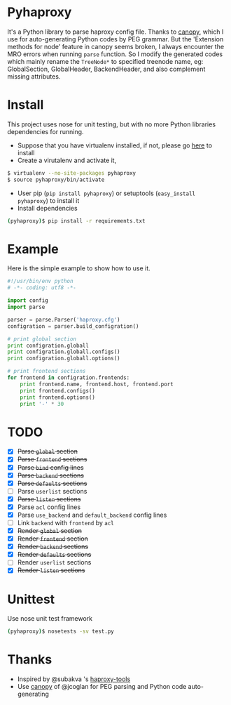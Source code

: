 # Pyhaproxy
It's a Python library to parse haproxy config file. Thanks to [canopy](https://github.com/jcoglan/canopy), which I use for auto-generating Python codes by PEG grammar. But the 'Extension methods for node' feature in canopy seems broken, I always encounter the MRO errors when running `parse` function. So I modify the generated codes which mainly rename the `TreeNode*` to specified treenode name, eg: GlobalSection, GlobalHeader, BackendHeader, and also complement missing attributes.

# Install
This project uses nose for unit testing, but with no more Python libraries dependencies for running.

* Suppose that you have virtualenv installed, if not, please go [here](https://virtualenv.readthedocs.org/en/latest/installation.html) to install
* Create a virutalenv and activate it,
```bash
$ virtualenv --no-site-packages pyhaproxy
$ source pyhaproxy/bin/activate
```
* User pip (`pip install pyhaproxy`) or setuptools (`easy_install pyhaproxy`) to install it
* Install dependencies
```bash
(pyhaproxy)$ pip install -r requirements.txt
```

# Example
Here is the simple example to show how to use it.
```python
#!/usr/bin/env python
# -*- coding: utf8 -*-

import config
import parse

parser = parse.Parser('haproxy.cfg')
configration = parser.build_configration()

# print global section
print configration.globall
print configration.globall.configs()
print configration.globall.options()

# print frontend sections
for frontend in configration.frontends:
    print frontend.name, frontend.host, frontend.port
    print frontend.configs()
    print frontend.options()
    print '-' * 30

```

# TODO
- [x] ~~Parse `global` section~~
- [x] ~~Parse `frontend` sections~~
- [x] ~~Parse `bind` config lines~~
- [x] ~~Parse `backend` sections~~
- [x] ~~Parse `defaults` sections~~
- [ ] Parse `userlist` sections
- [x] ~~Parse `listen` sections~~
- [x] Parse `acl` config lines
- [x] Parse `use_backend` and `default_backend` config lines
- [ ] Link `backend` with `frontend` by `acl`
- [x] ~~Render `global` section~~
- [x] ~~Render `frontend` section~~
- [x] ~~Render `backend` sections~~
- [x] ~~Render `defaults` sections~~
- [ ] Render `userlist` sections
- [x] ~~Render `listen` sections~~

# Unittest
Use nose unit test framework
```bash
(pyhaproxy)$ nosetests -sv test.py
```


# Thanks
* Inspired by @subakva 's [haproxy-tools](https://github.com/subakva/haproxy-tools)
* Use [canopy](https://github.com/jcoglan/canopy) of @jcoglan for PEG parsing and Python code auto-generating
